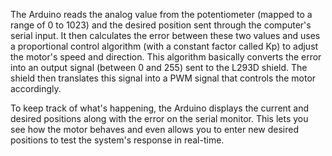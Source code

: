 The Arduino reads the analog value from the potentiometer (mapped to a range of 0 to 1023) and the desired position sent through the computer's serial input. It then calculates the error between these two values and uses a proportional control algorithm (with a constant factor called Kp) to adjust the motor's speed and direction. This algorithm basically converts the error into an output signal (between 0 and 255) sent to the L293D shield. The shield then translates this signal into a PWM signal that controls the motor accordingly.

To keep track of what's happening, the Arduino displays the current and desired positions along with the error on the serial monitor. This lets you see how the motor behaves and even allows you to enter new desired positions to test the system's response in real-time.

